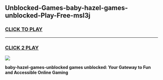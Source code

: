 
## Unblocked-Games-baby-hazel-games-unblocked-Play-Free-msl3j
<h3>
<a href="https://premium76.site?title=baby-hazel-games-unblocked&ref=23A">CLICK TO PLAY</a></h3>
<hr>

<h3>
<a href="https://premium76.site?title=baby-hazel-games-unblocked&ref=23A">CLICK 2 PLAY</a>
  
</h3>

<a href="https://premium76.site?title=baby-hazel-games-unblocked&ref=23A"><img src="https://clearcache.store/games.png"></a>


**baby-hazel-games-unblocked games unblocked: Your Gateway to Fun and Accessible Online Gaming**

